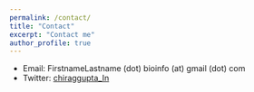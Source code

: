 ```yaml
---
permalink: /contact/
title: "Contact"
excerpt: "Contact me"
author_profile: true
---
```


* Email: FirstnameLastname (dot) bioinfo (at) gmail (dot) com
* Twitter: [chiraggupta_In](https://twitter.com/chiraggupta_In) 
